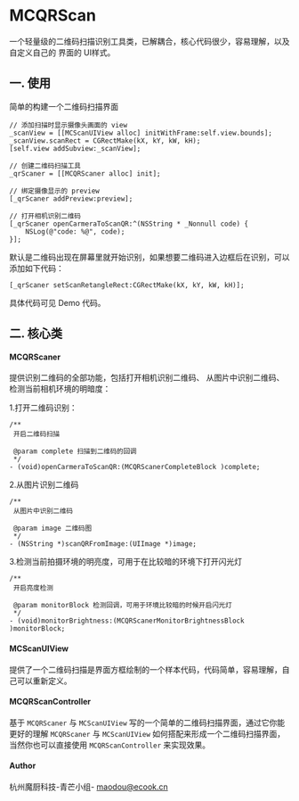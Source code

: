 # MCQRScan
一个轻量级的二维码扫描识别工具类，已解耦合，核心代码很少，容易理解，以及自定义自己的 界面的 UI样式。

## 一. 使用
简单的构建一个二维码扫描界面

```
// 添加扫描时显示摄像头画面的 view
_scanView = [[MCScanUIView alloc] initWithFrame:self.view.bounds];
_scanView.scanRect = CGRectMake(kX, kY, kW, kH);
[self.view addSubview:_scanView];  
  
// 创建二维码扫描工具
_qrScaner = [[MCQRScaner alloc] init];

// 绑定摄像显示的 preview
[_qrScaner addPreview:preview];

// 打开相机识别二维码
[_qrScaner openCarmeraToScanQR:^(NSString * _Nonnull code) {
    NSLog(@"code: %@", code);
}];

```
默认是二维码出现在屏幕里就开始识别，如果想要二维码进入边框后在识别，可以添加如下代码：

```
[_qrScaner setScanRetangleRect:CGRectMake(kX, kY, kW, kH)];
```

具体代码可见 Demo 代码。

## 二. 核心类

####  MCQRScaner
提供识别二维码的全部功能，包括打开相机识别二维码、 从图片中识别二维码、 检测当前相机环境的明暗度：

1.打开二维码识别：

``` 
/**
 开启二维码扫描

 @param complete 扫描到二维码的回调
 */
- (void)openCarmeraToScanQR:(MCQRScanerCompleteBlock )complete;
```

2.从图片识别二维码

```
/**
 从图片中识别二维码

 @param image 二维码图
 */
- (NSString *)scanQRFromImage:(UIImage *)image;
```
3.检测当前拍摄环境的明亮度，可用于在比较暗的环境下打开闪光灯

```
/**
 开启亮度检测

 @param monitorBlock 检测回调，可用于环境比较暗的时候开启闪光灯
 */
- (void)monitorBrightness:(MCQRScanerMonitorBrightnessBlock )monitorBlock;
```

#### MCScanUIView
提供了一个二维码扫描是界面方框绘制的一个样本代码，代码简单，容易理解，自己可以重新定义。

#### MCQRScanController
基于 `MCQRScaner` 与 `MCScanUIView` 写的一个简单的二维码扫描界面，通过它你能更好的理解 `MCQRScaner` 与 `MCScanUIView` 如何搭配来形成一个二维码扫描界面，当然你也可以直接使用 `MCQRScanController` 来实现效果。


#### Author
杭州魔厨科技-青芒小组- maodou@ecook.cn

